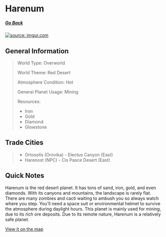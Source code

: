 # Harenum

##### [Go Back](/wiki/space#planets)

<a href="https://imgur.com/0Q6UDCv"><img src="https://i.imgur.com/0Q6UDCv.jpg" title="source: imgur.com" /></a>

## General Information

> World Type: Overworld
>
> World Theme: Red Desert
>
> Atmosphere Condition: Hot <During Daylight Hours>
>
> General Planet Usage: Mining
>
> Resources:
> - Iron
> - Gold
> - Diamond
> - Glowstone

## Trade Cities
> - Ortosolis (Orovika) - Electus Canyon (East)
> - Harenost (NPC) - Cis Pasce Desert (East)

## Quick Notes

Harenum is the red desert planet. It has tons of sand, iron, gold, and even diamonds. With its canyons and mountains, the landscape is rarely flat. There are many zombies and cacti waiting to ambush you so always watch where you step. You'll need a space suit or environmental helmet to survive the atmosphere during daylight hours. This planet is mainly used for mining, due to its rich ore deposits. Due to its remote nature, Harenum is a relatively safe planet.

[View it on the map](https://dynmap.starlegacy.net/?worldname=CerusBeta)
